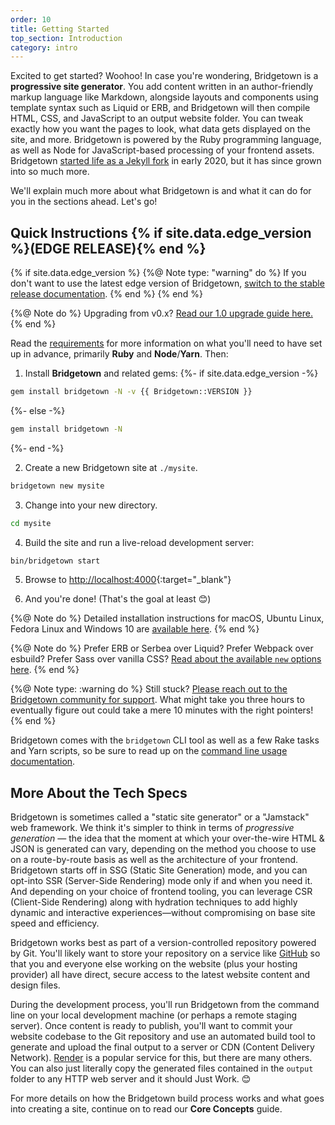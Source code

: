 ```yaml
---
order: 10
title: Getting Started
top_section: Introduction
category: intro
---
```


Excited to get started? Woohoo! In case you're wondering, Bridgetown is a **progressive site generator**. You add content written in an author-friendly markup language like Markdown, alongside layouts and components using template syntax such as Liquid or ERB, and Bridgetown will then compile HTML, CSS, and JavaScript to an output website folder. You can tweak exactly how you want the pages to look, what data gets displayed on the site, and more. Bridgetown is powered by the Ruby programming language, as well as Node for JavaScript-based processing of your frontend assets. Bridgetown [started life as a Jekyll fork](/news/time-to-visit-bridgetown/) in early 2020, but it has since grown into so much more.

We'll explain much more about what Bridgetown is and what it can do for you in the sections ahead. Let's go!

## Quick Instructions {% if site.data.edge_version %}(EDGE RELEASE){% end %}

{% if site.data.edge_version %}
  {%@ Note type: "warning" do %}
    If you don't want to use the latest edge version of Bridgetown, [switch to the stable release documentation](https://www.bridgetownrb.com/docs/).
  {% end %}
{% end %}

{%@ Note do %}
  Upgrading from v0.x? [Read our 1.0 upgrade guide here.](/docs/installation/upgrade)
{% end %}

Read the [requirements](/docs/installation) for more information on what you'll need to have set up in advance, primarily **Ruby** and **Node**/**Yarn**. Then:

1. Install **Bridgetown** and related gems:
{%- if site.data.edge_version -%}
```sh
gem install bridgetown -N -v {{ Bridgetown::VERSION }}
```
{%- else -%}
```sh
gem install bridgetown -N
```
{%- end -%}

2. Create a new Bridgetown site at `./mysite`.
```sh
bridgetown new mysite
```

3. Change into your new directory.
```sh
cd mysite
```

4. Build the site and run a live-reload development server:
```sh
bin/bridgetown start
```

5. Browse to [http://localhost:4000](http://localhost:4000){:target="_blank"}

6. And you're done! (That's the goal at least 😊)

{%@ Note do %}
Detailed installation instructions for macOS, Ubuntu Linux, Fedora Linux and Windows 10 are [available here](/docs/installation).
{% end %}

{%@ Note do %}
Prefer ERB or Serbea over Liquid? Prefer Webpack over esbuild? Prefer Sass over vanilla CSS? [Read about the available `new` options here](/docs/command-line-usage).
{% end %}

{%@ Note type: :warning do %}
Still stuck? [Please reach out to the Bridgetown community for support](/community). What might take you three hours to eventually figure out could take a mere 10 minutes with the right pointers!
{% end %}

Bridgetown comes with the `bridgetown` CLI tool as well as a few Rake tasks and Yarn scripts,
so be sure to read up on the [command line usage documentation](/docs/command-line-usage).

## More About the Tech Specs

Bridgetown is sometimes called a "static site generator" or a "Jamstack" web framework. We think it's simpler to think in terms of _progressive generation_ — the idea that the moment at which your over-the-wire HTML & JSON is generated can vary, depending on the method you choose to use on a route-by-route basis as well as the architecture of your frontend. Bridgetown starts off in SSG (Static Site Generation) mode, and you can opt-into SSR (Server-Side Rendering) mode only if and when you need it. And depending on your choice of frontend tooling, you can leverage CSR (Client-Side Rendering) along with hydration techniques to add highly dynamic and interactive experiences—without compromising on base site speed and efficiency.

Bridgetown works best as part of a version-controlled repository powered by Git. You'll likely want to store your repository on a service like [GitHub](https://github.com) so that you and everyone else working on the website (plus your hosting provider) all have direct, secure access to the latest website content and design files.

During the development process, you'll run Bridgetown from the command line on your local development machine (or perhaps a remote staging server). Once content is ready to publish, you'll want to commit your website codebase to the Git repository and use an automated build tool to generate and upload the final output to a server or CDN (Content Delivery Network). [Render](https://www.render.com) is a popular service for this, but there are many others. You can also just literally copy the generated files contained in the `output` folder to any HTTP web server and it should Just Work. 😊

For more details on how the Bridgetown build process works and what goes into creating a site, continue on to read our **Core Concepts** guide.
